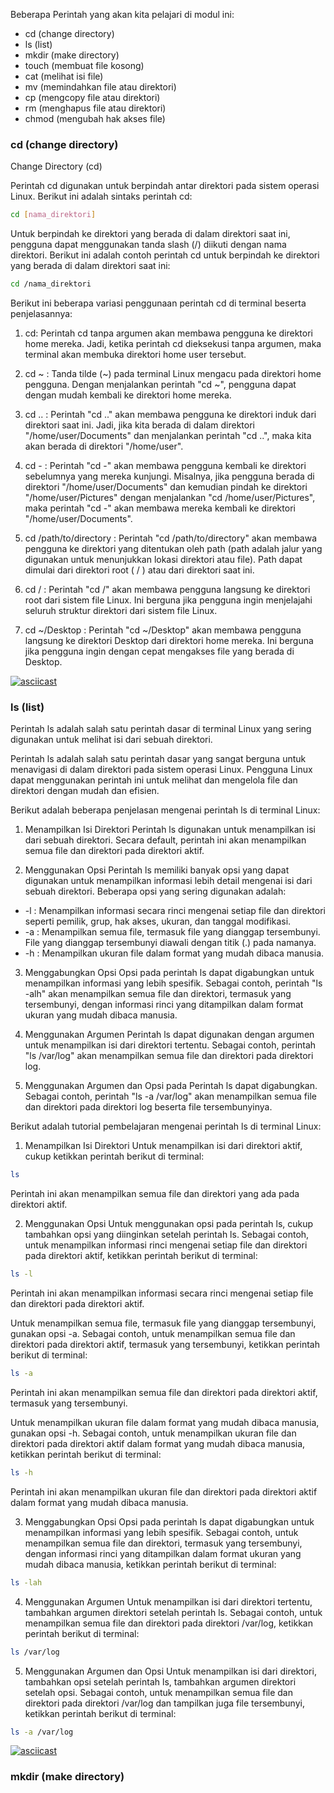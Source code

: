 Beberapa Perintah yang akan kita pelajari di modul ini:
- cd (change directory)
- ls (list)
- mkdir (make directory)
- touch (membuat file kosong)
- cat (melihat isi file)
- mv (memindahkan file atau direktori)
- cp (mengcopy file atau direktori)
- rm (menghapus file atau direktori)
- chmod (mengubah hak akses file)


### cd (change directory)
Change Directory (cd)

Perintah cd digunakan untuk berpindah antar direktori pada sistem operasi Linux. Berikut ini adalah sintaks perintah cd:

```bash
cd [nama_direktori]
```

Untuk berpindah ke direktori yang berada di dalam direktori saat ini, pengguna dapat menggunakan tanda slash (/) diikuti dengan nama direktori. Berikut ini adalah contoh perintah cd untuk berpindah ke direktori yang berada di dalam direktori saat ini:

```bash
cd /nama_direktori
```

Berikut ini beberapa variasi penggunaan perintah cd di terminal beserta penjelasannya:

1.  cd: Perintah cd tanpa argumen akan membawa pengguna ke direktori home mereka. Jadi, ketika perintah cd dieksekusi tanpa argumen, maka terminal akan membuka direktori home user tersebut.
    
2.  cd ~ : Tanda tilde (~) pada terminal Linux mengacu pada direktori home pengguna. Dengan menjalankan perintah "cd ~", pengguna dapat dengan mudah kembali ke direktori home mereka.
    
3.  cd .. : Perintah "cd .." akan membawa pengguna ke direktori induk dari direktori saat ini. Jadi, jika kita berada di dalam direktori "/home/user/Documents" dan menjalankan perintah "cd ..", maka kita akan berada di direktori "/home/user".
    
4.  cd - : Perintah "cd -" akan membawa pengguna kembali ke direktori sebelumnya yang mereka kunjungi. Misalnya, jika pengguna berada di direktori "/home/user/Documents" dan kemudian pindah ke direktori "/home/user/Pictures" dengan menjalankan "cd /home/user/Pictures", maka perintah "cd -" akan membawa mereka kembali ke direktori "/home/user/Documents".
    
5.  cd /path/to/directory : Perintah "cd /path/to/directory" akan membawa pengguna ke direktori yang ditentukan oleh path (path adalah jalur yang digunakan untuk menunjukkan lokasi direktori atau file). Path dapat dimulai dari direktori root ( / ) atau dari direktori saat ini.
   
6. cd / : Perintah "cd /" akan membawa pengguna langsung ke direktori root dari sistem file Linux. Ini berguna jika pengguna ingin menjelajahi seluruh struktur direktori dari sistem file Linux.
   
7. cd ~/Desktop : Perintah "cd ~/Desktop" akan membawa pengguna langsung ke direktori Desktop dari direktori home mereka. Ini berguna jika pengguna ingin dengan cepat mengakses file yang berada di Desktop.

[![asciicast](https://asciinema.org/a/569899.svg)](https://asciinema.org/a/569899)

### ls (list)
Perintah ls adalah salah satu perintah dasar di terminal Linux yang sering digunakan untuk melihat isi dari sebuah direktori.

Perintah ls adalah salah satu perintah dasar yang sangat berguna untuk menavigasi di dalam direktori pada sistem operasi Linux. Pengguna Linux dapat menggunakan perintah ini untuk melihat dan mengelola file dan direktori dengan mudah dan efisien.

Berikut adalah beberapa penjelasan mengenai perintah ls di terminal Linux:

1.  Menampilkan Isi Direktori Perintah ls digunakan untuk menampilkan isi dari sebuah direktori. Secara default, perintah ini akan menampilkan semua file dan direktori pada direktori aktif.
    
2.  Menggunakan Opsi Perintah ls memiliki banyak opsi yang dapat digunakan untuk menampilkan informasi lebih detail mengenai isi dari sebuah direktori. Beberapa opsi yang sering digunakan adalah:
    

-   -l : Menampilkan informasi secara rinci mengenai setiap file dan direktori seperti pemilik, grup, hak akses, ukuran, dan tanggal modifikasi.
-   -a : Menampilkan semua file, termasuk file yang dianggap tersembunyi. File yang dianggap tersembunyi diawali dengan titik (.) pada namanya.
-   -h : Menampilkan ukuran file dalam format yang mudah dibaca manusia.

3.  Menggabungkan Opsi Opsi pada perintah ls dapat digabungkan untuk menampilkan informasi yang lebih spesifik. Sebagai contoh, perintah "ls -alh" akan menampilkan semua file dan direktori, termasuk yang tersembunyi, dengan informasi rinci yang ditampilkan dalam format ukuran yang mudah dibaca manusia.
    
4.  Menggunakan Argumen Perintah ls dapat digunakan dengan argumen untuk menampilkan isi dari direktori tertentu. Sebagai contoh, perintah "ls /var/log" akan menampilkan semua file dan direktori pada direktori log.
    
5.  Menggunakan Argumen dan Opsi pada Perintah ls dapat digabungkan. Sebagai contoh, perintah "ls -a /var/log" akan menampilkan semua file dan direktori pada direktori log beserta file tersembunyinya.
    


Berikut adalah tutorial pembelajaran mengenai perintah ls di terminal Linux:

1. Menampilkan Isi Direktori Untuk menampilkan isi dari direktori aktif, cukup ketikkan perintah berikut di terminal:
```bash
ls
```
Perintah ini akan menampilkan semua file dan direktori yang ada pada direktori aktif.

2. Menggunakan Opsi Untuk menggunakan opsi pada perintah ls, cukup tambahkan opsi yang diinginkan setelah perintah ls. Sebagai contoh, untuk menampilkan informasi rinci mengenai setiap file dan direktori pada direktori aktif, ketikkan perintah berikut di terminal:
```bash
ls -l
```
Perintah ini akan menampilkan informasi secara rinci mengenai setiap file dan direktori pada direktori aktif.

Untuk menampilkan semua file, termasuk file yang dianggap tersembunyi, gunakan opsi -a. Sebagai contoh, untuk menampilkan semua file dan direktori pada direktori aktif, termasuk yang tersembunyi, ketikkan perintah berikut di terminal:
```bash
ls -a
```
Perintah ini akan menampilkan semua file dan direktori pada direktori aktif, termasuk yang tersembunyi.

Untuk menampilkan ukuran file dalam format yang mudah dibaca manusia, gunakan opsi -h. Sebagai contoh, untuk menampilkan ukuran file dan direktori pada direktori aktif dalam format yang mudah dibaca manusia, ketikkan perintah berikut di terminal:
```bash
ls -h
```

Perintah ini akan menampilkan ukuran file dan direktori pada direktori aktif dalam format yang mudah dibaca manusia.

3. Menggabungkan Opsi Opsi pada perintah ls dapat digabungkan untuk menampilkan informasi yang lebih spesifik. Sebagai contoh, untuk menampilkan semua file dan direktori, termasuk yang tersembunyi, dengan informasi rinci yang ditampilkan dalam format ukuran yang mudah dibaca manusia, ketikkan perintah berikut di terminal:
```bash
ls -lah
```

4. Menggunakan Argumen
   Untuk menampilkan isi dari direktori tertentu, tambahkan argumen direktori setelah perintah ls. Sebagai contoh, untuk menampilkan semua file dan direktori pada direktori /var/log, ketikkan perintah berikut di terminal:
```bash
ls /var/log
```
5. Menggunakan Argumen dan Opsi
   Untuk menampilkan isi dari direktori, tambahkan opsi setelah perintah ls, tambahkan argumen direktori setelah opsi. Sebagai contoh, untuk menampilkan semua file dan direktori pada direktori /var/log dan tampilkan juga file tersembunyi, ketikkan perintah berikut di terminal:
```bash
ls -a /var/log
```

[![asciicast](https://asciinema.org/a/569910.svg)](https://asciinema.org/a/569910)

### mkdir (make directory)
